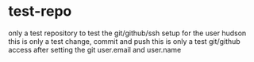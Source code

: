 test-repo
=========

only a test repository to test the git/github/ssh setup for the user hudson
this is only a test change, commit and push
this is only a test git/github access after setting the git user.email and user.name
